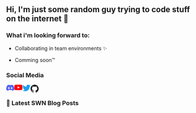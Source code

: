 ## Hi, I'm just some random guy trying to code stuff on the internet 🤔

### What i'm looking forward to:

- Collaborating in team environments ✨

- Comming soon™ 

### Social Media

[<img align="left" alt="Discord" width="22px" src="https://github.com/HiWhatName/HiWhatName/blob/master/Discord-Logo-Color.svg?raw=true" />][discord]
[<img align="left" alt="Youtube" width="22px" src="https://github.com/HiWhatName/HiWhatName/blob/master/YouTube-Logo.svg?raw=true" />][youtube]
[<img align="left" alt="Twitter" width="22px" src="https://github.com/HiWhatName/HiWhatName/blob/master/Twitterl-bird-logo-2012.svg?raw=true" />][twitter]
[<img align="left" alt="Github" width="22px" src="https://github.com/HiWhatName/HiWhatName/blob/master/Github-logo.svg?raw=true" />][github]


<br />

### 🔷 Latest SWN Blog Posts





[profile]: https://github.com/HiWhatName
[discord]: https://comming.soon
[website]: https://comming.soon
[youtube]: https://comming.soon
[twitter]: https://comming.soon
[github]: https://github.com/HiWhatName